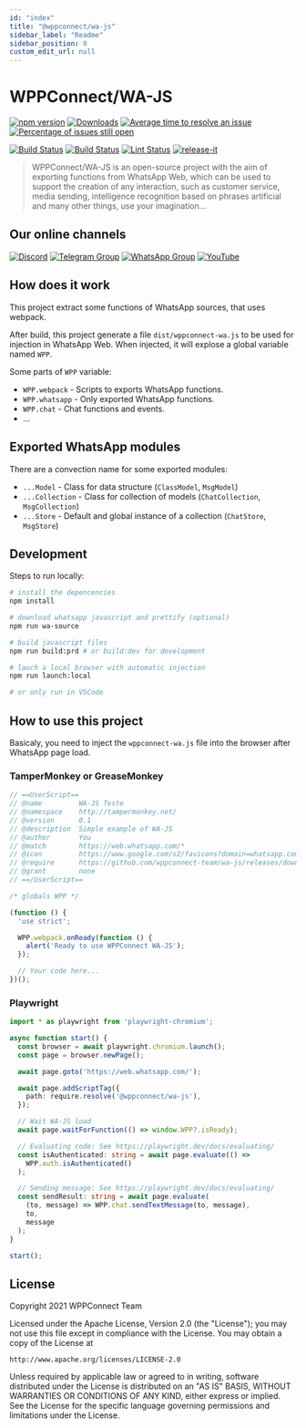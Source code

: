 ```yaml
---
id: "index"
title: "@wppconnect/wa-js"
sidebar_label: "Readme"
sidebar_position: 0
custom_edit_url: null
---
```


# WPPConnect/WA-JS

[![npm version](https://img.shields.io/npm/v/@wppconnect/wa-js.svg?color=green)](https://www.npmjs.com/package/@wppconnect/wa-js)
[![Downloads](https://img.shields.io/npm/dm/@wppconnect/wa-js.svg)](https://www.npmjs.com/package/@wppconnect/wa-js)
[![Average time to resolve an issue](https://isitmaintained.com/badge/resolution/wppconnect-team/wa-js.svg)](https://isitmaintained.com/project/wppconnect/wa-js 'Average time to resolve an issue')
[![Percentage of issues still open](https://isitmaintained.com/badge/open/wppconnect-team/wa-js.svg)](https://isitmaintained.com/project/wppconnect/wa-js 'Percentage of issues still open')

[![Build Status](https://img.shields.io/github/workflow/status/wppconnect-team/wa-js/build.svg)](https://github.com/wppconnect-team/wa-js/actions/workflows/build.yml)
[![Build Status](https://img.shields.io/github/workflow/status/wppconnect-team/wa-js/test.svg)](https://github.com/wppconnect-team/wa-js/actions/workflows/test.yml)
[![Lint Status](https://img.shields.io/github/workflow/status/wppconnect-team/wa-js/lint.svg?label=lint)](https://github.com/wppconnect-team/wa-js/actions/workflows/lint.yml)
[![release-it](https://img.shields.io/badge/%F0%9F%93%A6%F0%9F%9A%80-release--it-e10079.svg)](https://github.com/release-it/release-it)

> WPPConnect/WA-JS is an open-source project with the aim of exporting functions from WhatsApp Web, which can be used to support the creation of any interaction, such as customer service, media sending, intelligence recognition based on phrases artificial and many other things, use your imagination...

## Our online channels

[![Discord](https://img.shields.io/discord/844351092758413353?color=blueviolet&label=Discord&logo=discord&style=flat)](https://discord.gg/JU5JGGKGNG)
[![Telegram Group](https://img.shields.io/badge/Telegram-Group-32AFED?logo=telegram)](https://t.me/wppconnect)
[![WhatsApp Group](https://img.shields.io/badge/WhatsApp-Group-25D366?logo=whatsapp)](https://chat.whatsapp.com/C1ChjyShl5cA7KvmtecF3L)
[![YouTube](https://img.shields.io/youtube/channel/subscribers/UCD7J9LG08PmGQrF5IS7Yv9A?label=YouTube)](https://www.youtube.com/c/wppconnect)

## How does it work

This project extract some functions of WhatsApp sources, that uses webpack.

After build, this project generate a file `dist/wppconnect-wa.js` to be used for injection in WhatsApp Web. When injected, it will explose a global variable named `WPP`.

Some parts of `WPP` variable:

- `WPP.webpack` - Scripts to exports WhatsApp functions.
- `WPP.whatsapp` - Only exported WhatsApp functions.
- `WPP.chat` - Chat functions and events.
- ...

## Exported WhatsApp modules

There are a convection name for some exported modules:

- `...Model` - Class for data structure (`ClassModel`, `MsgModel`)
- `...Collection` - Class for collection of models (`ChatCollection`, `MsgCollection`)
- `...Store` - Default and global instance of a collection (`ChatStore`, `MsgStore`)

## Development

Steps to run locally:

```bash
# install the depencencies
npm install

# download whatsapp javascript and prettify (optional)
npm run wa-source

# build javascript files
npm run build:prd # or build:dev for development

# lauch a local browser with automatic injection
npm run launch:local

# or only run in VSCode
```

## How to use this project

Basicaly, you need to inject the `wppconnect-wa.js` file into the browser after WhatsApp page load.

### TamperMonkey or GreaseMonkey

```javascript
// ==UserScript==
// @name         WA-JS Teste
// @namespace    http://tampermonkey.net/
// @version      0.1
// @description  Simple example of WA-JS
// @author       You
// @match        https://web.whatsapp.com/*
// @icon         https://www.google.com/s2/favicons?domain=whatsapp.com
// @require      https://github.com/wppconnect-team/wa-js/releases/download/nightly/wppconnect-wa.js
// @grant        none
// ==/UserScript==

/* globals WPP */

(function () {
  'use strict';

  WPP.webpack.onReady(function () {
    alert('Ready to use WPPConnect WA-JS');
  });

  // Your code here...
})();
```

### Playwright

```typescript
import * as playwright from 'playwright-chromium';

async function start() {
  const browser = await playwright.chromium.launch();
  const page = browser.newPage();

  await page.goto('https://web.whatsapp.com/');

  await page.addScriptTag({
    path: require.resolve('@wppconnect/wa-js'),
  });

  // Wait WA-JS load
  await page.waitForFunction(() => window.WPP?.isReady);

  // Evaluating code: See https://playwright.dev/docs/evaluating/
  const isAuthenticated: string = await page.evaluate(() =>
    WPP.auth.isAuthenticated()
  );

  // Sending message: See https://playwright.dev/docs/evaluating/
  const sendResult: string = await page.evaluate(
    (to, message) => WPP.chat.sendTextMessage(to, message),
    to,
    message
  );
}

start();
```

## License

Copyright 2021 WPPConnect Team

Licensed under the Apache License, Version 2.0 (the "License");
you may not use this file except in compliance with the License.
You may obtain a copy of the License at

    http://www.apache.org/licenses/LICENSE-2.0

Unless required by applicable law or agreed to in writing, software
distributed under the License is distributed on an "AS IS" BASIS,
WITHOUT WARRANTIES OR CONDITIONS OF ANY KIND, either express or implied.
See the License for the specific language governing permissions and
limitations under the License.
